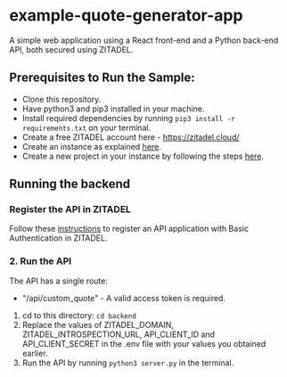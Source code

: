 # example-quote-generator-app
A simple web application using a React front-end and a Python back-end API, both secured using ZITADEL.

## Prerequisites to Run the Sample: 

- Clone this repository. 
- Have python3 and pip3 installed in your machine.
- Install required dependencies by running `pip3 install -r requirements.txt` on your terminal.
- Create a free ZITADEL account here - https://zitadel.cloud/
- Create an instance as explained [here](https://zitadel.com/docs/guides/start/quickstart#2-create-your-first-instance). 
- Create a new project in your instance by following the steps [here](https://zitadel.com/docs/guides/start/quickstart#2-create-your-first-instance).

## Running the backend

### Register the API in ZITADEL

Follow these [instructions](https://github.com/zitadel/examples-api-access-and-token-introspection/tree/main/api-basic-authentication#1) to register an API application with Basic Authentication in ZITADEL.

### 2. Run the API 

The API has a single route:

- "/api/custom_quote" - A valid access token is required.

1. cd to this directory: `cd backend`
2. Replace the values of ZITADEL_DOMAIN, ZITADEL_INTROSPECTION_URL, API_CLIENT_ID and API_CLIENT_SECRET in the .env file with your values you obtained earlier. 
3. Run the API by running `python3 server.py` in the terminal. 

